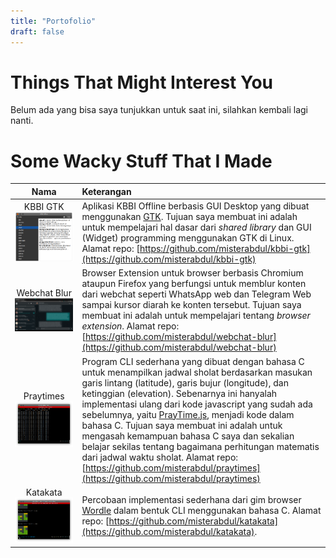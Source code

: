 ```yaml
---
title: "Portofolio"
draft: false
---
```


# Things That Might Interest You

Belum ada yang bisa saya tunjukkan untuk saat ini, silahkan kembali lagi nanti.

# Some Wacky Stuff That I Made

|                               Nama                                | Keterangan                                                                                                                                                                                                                                                                                                                                                                                                                                                                                                                                                                                                                                                                      |
| :---------------------------------------------------------------: | :------------------------------------------------------------------------------------------------------------------------------------------------------------------------------------------------------------------------------------------------------------------------------------------------------------------------------------------------------------------------------------------------------------------------------------------------------------------------------------------------------------------------------------------------------------------------------------------------------------------------------------------------------------------------------ |
|       KBBI GTK ![KBBI GTK](/images/screenshot_kbbi_gtk.png)       | Aplikasi KBBI Offline berbasis GUI Desktop yang dibuat menggunakan [GTK](https://www.gtk.org/). Tujuan saya membuat ini adalah untuk mempelajari hal dasar dari _shared library_ dan GUI (Widget) programming menggunakan GTK di Linux. Alamat repo: [https://github.com/misterabdul/kbbi-gtk](https://github.com/misterabdul/kbbi-gtk)                                                                                                                                                                                                                                                                                                                                         |
| Webchat Blur ![Webchat Blur](/images/screenshot_webchat_blur.gif) | Browser Extension untuk browser berbasis Chromium ataupun Firefox yang berfungsi untuk memblur konten dari webchat seperti WhatsApp web dan Telegram Web sampai kursor diarah ke konten tersebut. Tujuan saya membuat ini adalah untuk mempelajari tentang _browser extension_. Alamat repo: [https://github.com/misterabdul/webchat-blur](https://github.com/misterabdul/webchat-blur)                                                                                                                                                                                                                                                                                         |
|     Praytimes ![Praytimes](/images/screenshot_praytimes.png)      | Program CLI sederhana yang dibuat dengan bahasa C untuk menampilkan jadwal sholat berdasarkan masukan garis lintang (latitude), garis bujur (longitude), dan ketinggian (elevation). Sebenarnya ini hanyalah implementasi ulang dari kode javascript yang sudah ada sebelumnya, yaitu [PrayTime.js](https://web.archive.org/web/20200729090114/http://praytimes.org/code/), menjadi kode dalam bahasa C. Tujuan saya membuat ini adalah untuk mengasah kemampuan bahasa C saya dan sekalian belajar sekilas tentang bagaimana perhitungan matematis dari jadwal waktu sholat. Alamat repo: [https://github.com/misterabdul/praytimes](https://github.com/misterabdul/praytimes) |
|       Katakata ![Katakata](/images/screenshot_katakata.png)       | Percobaan implementasi sederhana dari gim browser [Wordle](https://www.nytimes.com/games/wordle/index.html) dalam bentuk CLI menggunakan bahasa C. Alamat repo: [https://github.com/misterabdul/katakata](https://github.com/misterabdul/katakata).                                                                                                                                                                                                                                                                                                                                                                                                                             |
